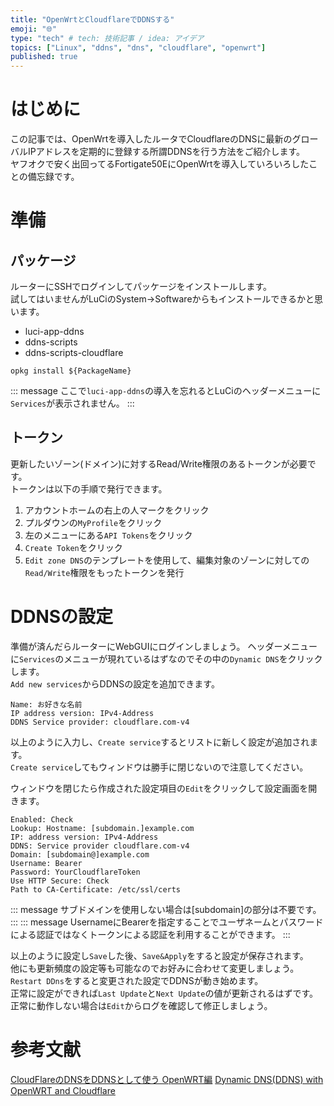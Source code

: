 ```yaml
---
title: "OpenWrtとCloudflareでDDNSする"
emoji: "🌐" 
type: "tech" # tech: 技術記事 / idea: アイデア
topics: ["Linux", "ddns", "dns", "cloudflare", "openwrt"]
published: true
---
```


# はじめに
この記事では、OpenWrtを導入したルータでCloudflareのDNSに最新のグローバルIPアドレスを定期的に登録する所謂DDNSを行う方法をご紹介します。  
ヤフオクで安く出回ってるFortigate50EにOpenWrtを導入していろいろしたことの備忘録です。

# 準備
## パッケージ
ルーターにSSHでログインしてパッケージをインストールします。  
試してはいませんがLuCiのSystem→Softwareからもインストールできるかと思います。
- luci-app-ddns
- ddns-scripts
- ddns-scripts-cloudflare
```
opkg install ${PackageName}
```
::: message
ここで``luci-app-ddns``の導入を忘れるとLuCiのヘッダーメニューに``Services``が表示されません。
:::

## トークン
更新したいゾーン(ドメイン)に対するRead/Write権限のあるトークンが必要です。  
トークンは以下の手順で発行できます。  
1. アカウントホームの右上の人マークをクリック
2. プルダウンの``MyProfile``をクリック
3. 左のメニューにある``API Tokens``をクリック
4. ``Create Token``をクリック
5. ``Edit zone DNS``のテンプレートを使用して、編集対象のゾーンに対しての``Read/Write``権限をもったトークンを発行

# DDNSの設定
準備が済んだらルーターにWebGUIにログインしましょう。
ヘッダーメニューに``Services``のメニューが現れているはずなのでその中の``Dynamic DNS``をクリックします。  
``Add new services``からDDNSの設定を追加できます。  
```
Name: お好きな名前
IP address version: IPv4-Address
DDNS Service provider: cloudflare.com-v4
```
以上のように入力し、``Create service``するとリストに新しく設定が追加されます。  
``Create service``してもウィンドウは勝手に閉じないので注意してください。    

ウィンドウを閉じたら作成された設定項目の``Edit``をクリックして設定画面を開きます。  
```
Enabled: Check
Lookup: Hostname: [subdomain.]example.com
IP: address version: IPv4-Address
DDNS: Service provider cloudflare.com-v4
Domain: [subdomain@]example.com
Username: Bearer
Password: YourCloudflareToken
Use HTTP Secure: Check
Path to CA-Certificate: /etc/ssl/certs
```
::: message
サブドメインを使用しない場合は[subdomain]の部分は不要です。
:::
::: message
UsernameにBearerを指定することでユーザネームとパスワードによる認証ではなくトークンによる認証を利用することができます。
:::

以上のように設定し``Save``した後、``Save&Apply``をすると設定が保存されます。  
他にも更新頻度の設定等も可能なのでお好みに合わせて変更しましょう。  
``Restart DDns``をすると変更された設定でDDNSが動き始めます。  
正常に設定ができれば``Last Update``と``Next Update``の値が更新されるはずです。  
正常に動作しない場合は``Edit``からログを確認して修正しましょう。  

# 参考文献

[CloudFlareのDNSをDDNSとして使う OpenWRT編](https://intinfinity.com/index.php/archives/107)
[Dynamic DNS(DDNS) with OpenWRT and Cloudflare](https://alexskra.com/blog/dynamc-dnsddns-with-openwrt-and-cloudflare/)